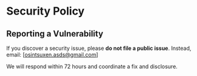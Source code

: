 # Security Policy

## Reporting a Vulnerability

If you discover a security issue, please **do not file a public issue**.
Instead, email: [osintsuxen.asds@gmail.com]

We will respond within 72 hours and coordinate a fix and disclosure.
